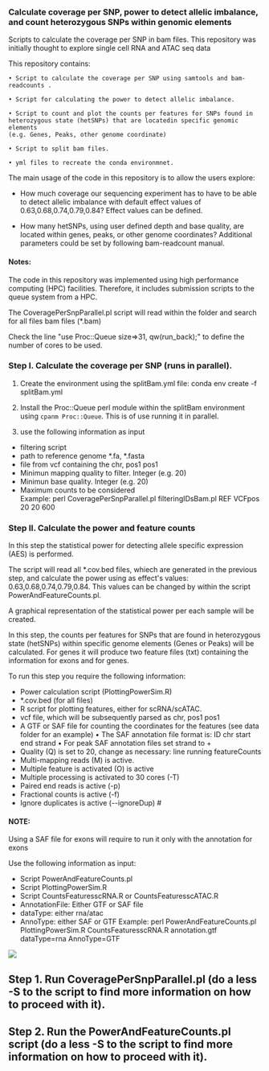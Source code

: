 
### Calculate coverage per SNP, power to detect allelic imbalance, and count heterozygous SNPs within genomic elements

Scripts to calculate the coverage per SNP in bam files. This repository was initially thought to explore single cell RNA and ATAC seq data

This repository contains:

    • Script to calculate the coverage per SNP using samtools and bam-readcounts .

    • Script for calculating the power to detect allelic imbalance.

    • Script to count and plot the counts per features for SNPs found in
    heterozygous state (hetSNPs) that are locatedin specific genomic elements
    (e.g. Genes, Peaks, other genome coordinate)

    • Script to split bam files.

    • yml files to recreate the conda environmnet.


The main usage of the code in this repository is to allow the users explore:
- How much coverage our sequencing experiment has to have to be able to detect allelic imbalance with
default effect values of 0.63,0.68,0.74,0.79,0.84? Effect values can be defined.

- How many hetSNPs, using user defined depth and base quality, are located within genes, peaks, or other genome coordinates?
Additional parameters could be set by following bam-readcount manual.

#### Notes:
The code in this repository was implemented using high performance computing (HPC) facilities. Therefore, it includes
submission scripts to the queue system from a HPC.

The CoveragePerSnpParallel.pl script will read within the folder and search for all files bam files (*.bam)    

Check the line "use Proc::Queue size=>31, qw(run_back);" to define the number of cores to be used.


### Step I. Calculate the coverage per SNP (runs in parallel).

1. Create the environment using the splitBam.yml file: conda env create -f splitBam.yml

2. Install the Proc::Queue perl module within the splitBam environment using `cpanm Proc::Queue`.
This is of use running it in parallel.

3. use the following information as input
  - filtering script
  - path to reference genome *.fa, *.fasta
  - file from vcf containing the chr, pos1 pos1
  - Minimun mapping quality to filter. Integer (e.g. 20)
  - Minimun  base quality. Integer (e.g. 20)
  - Maximum counts to be considered  
  Example:  perl CoveragePerSnpParallel.pl filteringIDsBam.pl REF VCFpos 20 20 600


### Step II. Calculate the power and feature counts
In this step the statistical power for detecting allele specific expression (AES) is performed.

The script will read all *.cov.bed files, whiech are generated in the previous step, and calculate the power using as effect's values: 0.63,0.68,0.74,0.79,0.84. This values can be changed by within the script PowerAndFeatureCounts.pl.

A graphical representation of the statistical power per each sample will be created.

In this step, the counts per features for SNPs that are found in heterozygous state (hetSNPs) within specific genome elements (Genes or Peaks) will be calculated. For genes it will produce two feature files (txt) containing the information for exons and for genes.

To run this step you require the following information:
  - Power calculation script  (PlottingPowerSim.R)
  - *.cov.bed (for all files)
  - R script for plotting features, either for scRNA/scATAC.
  - vcf file, which will be subsequently parsed as chr, pos1 pos1
  - A GTF or SAF file for counting the coordinates for the features (see data folder for an example)
    • The SAF annotation file format is: ID 	chr 	start 	end 	strand
    • For peak SAF annotation files set strand to +
  - Quality (Q) is set to 20, change as necessary: line running featureCounts
  - Multi-mapping reads (M) is active.
  - Multiple feature is activated (O) is active
  - Multiple processing is activated to 30 cores (-T)
  - Paired end reads is active (-p)
  - Fractional counts is active (-f)
  - Ignore duplicates is active (--ignoreDup)                             #

#### NOTE:
Using a SAF file for exons will require to run it only with the annotation for exons

Use the following information as input:
  - Script PowerAndFeatureCounts.pl
  - Script PlottingPowerSim.R
  - Script CountsFeaturesscRNA.R or CountsFeaturesscATAC.R
  - AnnotationFile: Either GTF or SAF file
  - dataType: either rna/atac
  - AnnoType: either SAF or GTF
  Example: perl PowerAndFeatureCounts.pl PlottingPowerSim.R CountsFeaturesscRNA.R annotation.gtf dataType=rna AnnoType=GTF
  

![](images/FertilityVsLifeExpectancy.gif)

## Step 1. Run CoveragePerSnpParallel.pl (do a less -S to the script to find more information on how to proceed with it).
## Step 2. Run the PowerAndFeatureCounts.pl script (do a less -S to the script to find more information on how to proceed with it).
